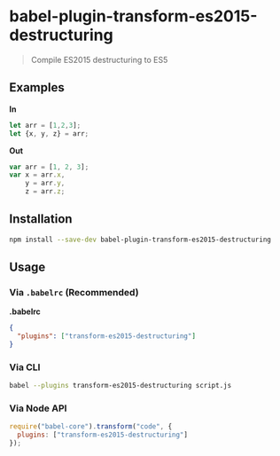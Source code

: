 # babel-plugin-transform-es2015-destructuring

> Compile ES2015 destructuring to ES5

## Examples

**In**
```javascript
let arr = [1,2,3];
let {x, y, z} = arr;
```

**Out**
```javascript
var arr = [1, 2, 3];
var x = arr.x,
    y = arr.y,
    z = arr.z;
```

## Installation

```sh
npm install --save-dev babel-plugin-transform-es2015-destructuring
```

## Usage

### Via `.babelrc` (Recommended)

**.babelrc**

```json
{
  "plugins": ["transform-es2015-destructuring"]
}
```

### Via CLI

```sh
babel --plugins transform-es2015-destructuring script.js
```

### Via Node API

```javascript
require("babel-core").transform("code", {
  plugins: ["transform-es2015-destructuring"]
});
```

